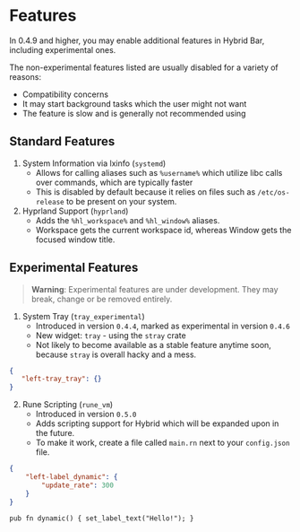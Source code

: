 # Features
In 0.4.9 and higher, you may enable additional features in Hybrid Bar, including experimental ones.

The non-experimental features listed are usually disabled for a variety of reasons:
- Compatibility concerns
- It may start background tasks which the user might not want
- The feature is slow and is generally not recommended using

## Standard Features

1. System Information via lxinfo (`systemd`)
   - Allows for calling aliases such as `%username%` which utilize libc calls over commands, which are typically faster
   - This is disabled by default because it relies on files such as `/etc/os-release` to be present on your system.
2. Hyprland Support (`hyprland`)
   - Adds the `%hl_workspace%` and `%hl_window%` aliases.
   - Workspace gets the current workspace id, whereas Window gets the focused window title.

## Experimental Features
> **Warning**: Experimental features are under development. They may break, change or be removed entirely.

1. System Tray (`tray_experimental`)
   - Introduced in version `0.4.4`, marked as experimental in version `0.4.6`
   - New widget: `tray` - using the `stray` crate
   - Not likely to become available as a stable feature anytime soon, because `stray` is overall hacky and a mess.
```json
{
   "left-tray_tray": {}
}
```
2. Rune Scripting (`rune_vm`)
   - Introduced in version `0.5.0`
   - Adds scripting support for Hybrid which will be expanded upon in the future.
   - To make it work, create a file called `main.rn` next to your `config.json` file.
```json
{
    "left-label_dynamic": {
        "update_rate": 300
    }
}
```
```rune
pub fn dynamic() { set_label_text("Hello!"); }
```
